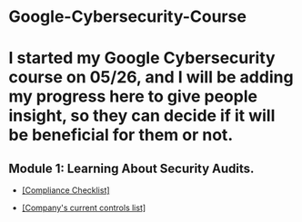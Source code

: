 # Google-Cybersecurity-Course
<h1>I started my Google Cybersecurity course on 05/26, and I will be adding my progress here to give people insight, so they can decide if it will be beneficial for them or not.</h1> 

<h2>Module 1: Learning About Security Audits.</h2>

- [[Compliance Checklist]](https://docs.google.com/document/d/1ZvbbAluZZMJHqBxOiBErYrZHYSUO4M9brykbcdnPEeo/edit?usp=sharing&resourcekey=0-KEFrGlHd44r9oJJlehTgDw)

- [[Company's current controls list]](https://docs.google.com/document/d/1V-W4G5JyZPQLxzBLIVBjdh08hJsasbNavpAXJBBH9kY/edit?usp=sharing)
